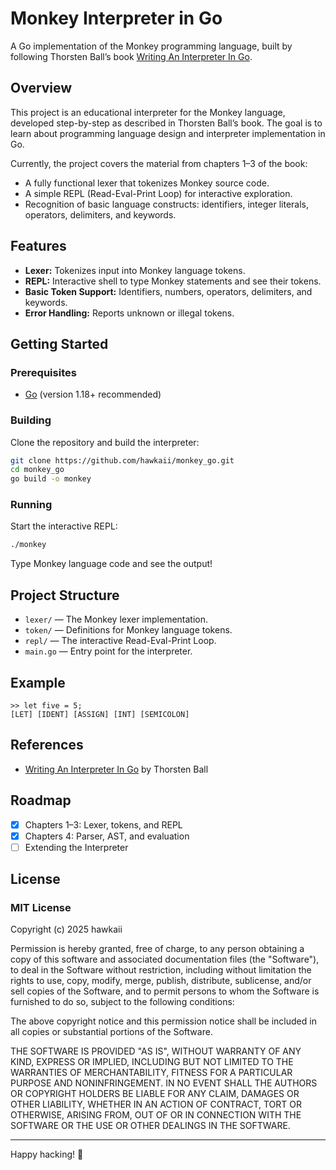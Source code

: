 # Monkey Interpreter in Go

A Go implementation of the Monkey programming language, built by following Thorsten Ball’s book [Writing An Interpreter In Go](https://interpreterbook.com/).

## Overview

This project is an educational interpreter for the Monkey language, developed step-by-step as described in Thorsten Ball’s book. The goal is to learn about programming language design and interpreter implementation in Go.

Currently, the project covers the material from chapters 1–3 of the book:
- A fully functional lexer that tokenizes Monkey source code.
- A simple REPL (Read-Eval-Print Loop) for interactive exploration.
- Recognition of basic language constructs: identifiers, integer literals, operators, delimiters, and keywords.

## Features

- **Lexer:** Tokenizes input into Monkey language tokens.
- **REPL:** Interactive shell to type Monkey statements and see their tokens.
- **Basic Token Support:** Identifiers, numbers, operators, delimiters, and keywords.
- **Error Handling:** Reports unknown or illegal tokens.

## Getting Started

### Prerequisites

- [Go](https://golang.org/dl/) (version 1.18+ recommended)

### Building

Clone the repository and build the interpreter:
```sh
git clone https://github.com/hawkaii/monkey_go.git
cd monkey_go
go build -o monkey
```

### Running

Start the interactive REPL:
```sh
./monkey
```
Type Monkey language code and see the output!

## Project Structure

- `lexer/` — The Monkey lexer implementation.
- `token/` — Definitions for Monkey language tokens.
- `repl/` — The interactive Read-Eval-Print Loop.
- `main.go` — Entry point for the interpreter.

## Example

```text
>> let five = 5;
[LET] [IDENT] [ASSIGN] [INT] [SEMICOLON]
```

## References

- [Writing An Interpreter In Go](https://interpreterbook.com/) by Thorsten Ball

## Roadmap

- [x] Chapters 1–3: Lexer, tokens, and REPL
- [x] Chapters 4: Parser, AST, and evaluation
- [ ] Extending the Interpreter

## License

### MIT License

Copyright (c) 2025 hawkaii

Permission is hereby granted, free of charge, to any person obtaining a copy
of this software and associated documentation files (the "Software"), to deal
in the Software without restriction, including without limitation the rights
to use, copy, modify, merge, publish, distribute, sublicense, and/or sell
copies of the Software, and to permit persons to whom the Software is
furnished to do so, subject to the following conditions:

The above copyright notice and this permission notice shall be included in all
copies or substantial portions of the Software.

THE SOFTWARE IS PROVIDED "AS IS", WITHOUT WARRANTY OF ANY KIND, EXPRESS OR
IMPLIED, INCLUDING BUT NOT LIMITED TO THE WARRANTIES OF MERCHANTABILITY,
FITNESS FOR A PARTICULAR PURPOSE AND NONINFRINGEMENT. IN NO EVENT SHALL THE
AUTHORS OR COPYRIGHT HOLDERS BE LIABLE FOR ANY CLAIM, DAMAGES OR OTHER
LIABILITY, WHETHER IN AN ACTION OF CONTRACT, TORT OR OTHERWISE, ARISING FROM,
OUT OF OR IN CONNECTION WITH THE SOFTWARE OR THE USE OR OTHER DEALINGS IN THE
SOFTWARE.

---
Happy hacking! 🚀
